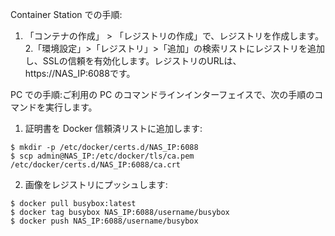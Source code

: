 Container Station での手順:

1. 「コンテナの作成」 > 「レジストリの作成」で、レジストリを作成します。
2.「環境設定」>「レジストリ」>「追加」の検索リストにレジストリを追加し、SSLの信頼を有効化します。レジストリのURLは、https://NAS_IP:6088です。

PC での手順:ご利用の PC のコマンドラインインターフェイスで、次の手順のコマンドを実行します。
1. 証明書を Docker 信頼済リストに追加します:
```
$ mkdir -p /etc/docker/certs.d/NAS_IP:6088
$ scp admin@NAS_IP:/etc/docker/tls/ca.pem /etc/docker/certs.d/NAS_IP:6088/ca.crt
```
2. 画像をレジストリにプッシュします:
```
$ docker pull busybox:latest
$ docker tag busybox NAS_IP:6088/username/busybox
$ docker push NAS_IP:6088/username/busybox
```
